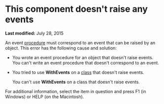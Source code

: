 
# This component doesn't raise any events

 **Last modified:** July 28, 2015

An event  [procedure](b8bdf64f-5920-1ae9-16d0-b26d09524a30.md) must correspond to an event that can be raised by an object. This error has the following cause and solution:




- You wrote an event procedure for an object that doesn't raise events. You can't write an event procedure that doesn't correspond to an event.
    
- You tried to use  **WithEvents** on a [class](b8bdf64f-5920-1ae9-16d0-b26d09524a30.md) that doesn't raise events.
    
    You can't use  **WithEvents** on a class that doesn't raise events.
    

For additional information, select the item in question and press F1 (in Windows) or HELP (on the Macintosh).
